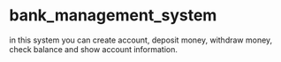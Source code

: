 # bank_management_system
in this system you can create account, deposit money, withdraw money, check balance and show account information.
